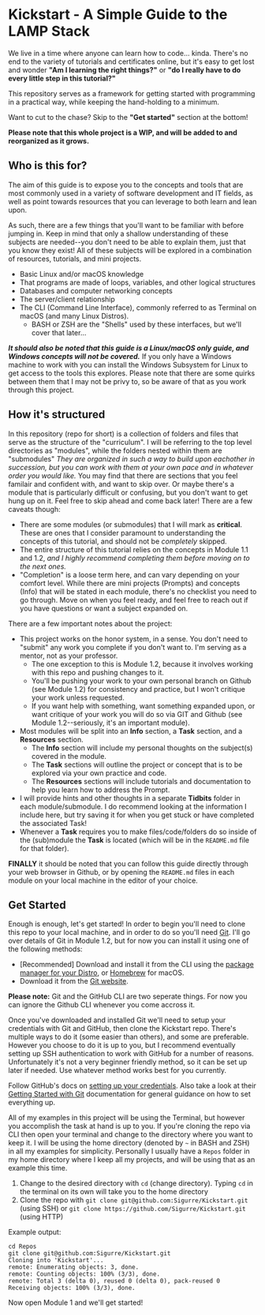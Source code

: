 # Kickstart - A Simple Guide to the LAMP Stack

We live in a time where anyone can learn how to code... kinda. There's no end to the variety of tutorials and certificates online, but it's easy to get lost and wonder **"Am I learning the right things?"** or **"do I really have to do every little step in this tutorial?"**

This repository serves as a framework for getting started with programming in a practical way, while keeping the hand-holding to a minimum. 

Want to cut to the chase? Skip to the **"Get started"** section at the bottom!

**Please note that this whole project is a WIP, and will be added to and reorganized as it grows.**

## Who is this for?

The aim of this guide is to expose you to the concepts and tools that are most commonly used in a variety of software development and IT fields, as well as point towards resources that you can leverage to both learn and lean upon.

As such, there are a few things that you'll want to be familiar with before jumping in. Keep in mind that only a shallow understanding of these subjects are needed--you don't need to be able to explain them, just that you know they exist! All of these subjects will be explored in a combination of resources, tutorials, and mini projects.

* Basic Linux and/or macOS knowledge
* That programs are made of loops, variables, and other logical structures
* Databases and computer networking concepts
* The server/client relationship
* The CLI (Command Line Interface), commonly referred to as Terminal on macOS (and many Linux Distros).
	* BASH or ZSH are the "Shells" used by these interfaces, but we'll cover that later...

**_It should also be noted that this guide is a Linux/macOS only guide, and Windows concepts will not be covered._** If you only have a Windows machine to work with you can install the Windows Subsystem for Linux to get access to the tools this explores. Please note that there are some quirks between them that I may not be privy to, so be aware of that as you work through this project.

## How it's structured

In this repository (repo for short) is a collection of folders and files that serve as the structure of the "curriculum". I will be referring to the top level directories as "modules", while the folders nested within them are "submodules" _They are organized in such a way to build upon eachother in succession, but you can work with them at your own pace and in whatever order you would like._ You may find that there are sections that you feel familair and confident with, and want to skip over. Or maybe there's a module that is particularly difficult or confusing, but you don't want to get hung up on it. Feel free to skip ahead and come back later! There are a few caveats though:

* There are some modules (or submodules) that I will mark as **critical**. These are ones that I consider paramount to understanding the concepts of this tutorial, and should not be *completely* skipped.
* The entire structure of this tutorial relies on the concepts in Module 1.1 and 1.2, *and I highly recommend completing them before moving on to the next ones.*
* "Completion" is a loose term here, and can vary depending on your comfort level. While there are mini projects (Prompts) and concepts (Info) that will be stated in each module, there's no checklist you need to go through. Move on when you feel ready, and feel free to reach out if you have questions or want a subject expanded on.

There are a few important notes about the project:

* This project works on the honor system, in a sense. You don't need to "submit" any work you complete if you don't want to. I'm serving as a mentor, not as your professor.
	* The one exception to this is Module 1.2, because it involves working with this repo and pushing changes to it.
	* You'll be pushing your work to your own personal branch on Github (see Module 1.2) for consistency and practice, but I won't critique your work unless requested.
	* If you want help with something, want something expanded upon, or want critique of your work you will do so via GIT and Github (see Module 1.2--seriously, it's an important module).
* Most modules will be split into an **Info** section, a **Task** section, and a **Resources** section.
	* The **Info** section will include my personal thoughts on the subject(s) covered in the module.
	* The **Task** sections will outline the project or concept that is to be explored via your own practice and code.
	* The **Resources** sections will include tutorials and documentation to help you learn how to address the Prompt.
* I will provide hints and other thoughts in a separate **Tidbits** folder in each module/submodule. I do recommend looking at the information I include here, but try saving it for when you get stuck or have completed the associated Task!
* Whenever a **Task** requires you to make files/code/folders do so inside of the (sub)module the **Task** is located (which will be in the `README.md` file for that folder).

**FINALLY** it should be noted that you can follow this guide directly through your web browser in Github, or by opening the `README.md` files in each module on your local machine in the editor of your choice.

## Get Started

Enough is enough, let's get started! In order to begin you'll need to clone this repo to your local machine, and in order to do so you'll need [Git](https://git-scm.com/). I'll go over details of Git in Module 1.2, but for now you can install it using one of the following methods:

* [Recommended] Download and install it from the CLI using the [package manager for your Distro](https://git-scm.com/download/linux), or [Homebrew](https://git-scm.com/download/mac) for macOS.
* Download it from the [Git website](https://git-scm.com/downloads).

**Please note:** Git and the GitHub CLI are two seperate things. For now you can ignore the Github CLI whenever you come accross it.

Once you've downloaded and installed Git we'll need to setup your credentials with Git and GitHub, then clone the Kickstart repo. There's multiple ways to do it (some easier than others), and some are preferable. However you choose to do it is up to you, but I recommend eventually setting up SSH authentication to work with GitHub for a number of reasons. Unfortunately it's not a very beginner friendly method, so it can be set up later if needed. Use whatever method works best for you currently.

Follow GitHub's docs on [setting up your credentials](https://docs.github.com/en/get-started/getting-started-with-git/setting-your-username-in-git). Also take a look at their [Getting Started with Git](https://docs.github.com/en/get-started/getting-started-with-git) documentation for general guidance on how to set everything up. 

All of my examples in this project will be using the Terminal, but however you accomplish the task at hand is up to you. If you're cloning the repo via CLI then open your terminal and change to the directory where you want to keep it. I will be using the home directory (denoted by `~` in BASH and ZSH) in all my examples for simplicity. Personally I usually have a `Repos` folder in my home directory where I keep all my projects, and will be using that as an example this time.

1. Change to the desired directory with `cd` (change directory). Typing `cd` in the terminal on its own will take you to the home directory
2. Clone the repo with `git clone git@github.com:Sigurre/Kickstart.git` (using SSH) or `git clone https://github.com/Sigurre/Kickstart.git` (using HTTP)

Example output:
```
cd Repos
git clone git@github.com:Sigurre/Kickstart.git
Cloning into 'Kickstart'...
remote: Enumerating objects: 3, done.
remote: Counting objects: 100% (3/3), done.
remote: Total 3 (delta 0), reused 0 (delta 0), pack-reused 0
Receiving objects: 100% (3/3), done.
```

Now open Module 1 and we'll get started!
